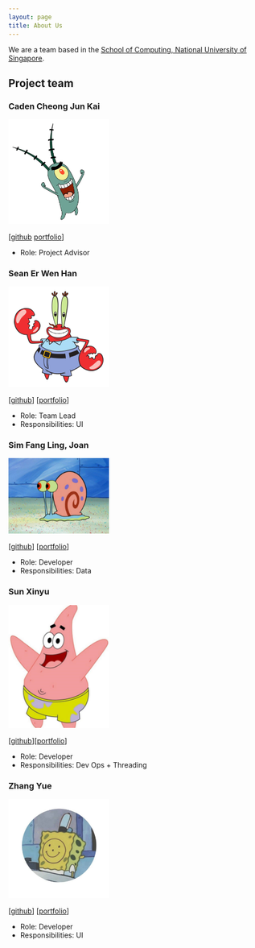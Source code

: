 ```yaml
---
layout: page
title: About Us
---
```


We are a team based in the [School of Computing, National University of Singapore](http://www.comp.nus.edu.sg).


## Project team

### Caden Cheong Jun Kai

<img src="images/cadencjk.png" width="200px">

[[github](https://github.com/cadencjk)
[portfolio](team/cadencjk.md)]

* Role: Project Advisor

### Sean Er Wen Han

<img src="images/seanflyyy.png" width="200px">

[[github](http://github.com/seanflyyy)]
[[portfolio](team/seanflyyy.md)]

* Role: Team Lead
* Responsibilities: UI

### Sim Fang Ling, Joan

<img src="images/sjoann.png" width="200px">

[[github](https://github.com/sjoann)]
[[portfolio](team/sjoann.md)]

* Role: Developer
* Responsibilities: Data

### Sun Xinyu

<img src="images/echomo-xinyu.png" width="200px">

[[github](http://github.com/Echomo-Xinyu)][[portfolio](team/echomo-xinyu.md)]

* Role: Developer
* Responsibilities: Dev Ops + Threading

### Zhang Yue

<img src="images/gnahzeus.png" width="200px">

[[github](http://github.com/gnahzeus)]
[[portfolio](team/gnahzeus.md)]

* Role: Developer
* Responsibilities: UI
